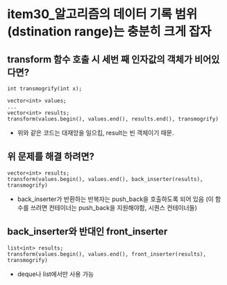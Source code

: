 # item30_알고리즘의 데이터 기록 범위(dstination range)는 충분히 크게 잡자

## transform 함수 호출 시 세번 째 인자값의 객체가 비어있다면?
```
int transmogrify(int x);

vector<int> values;
...
vector<int> results;
transform(values.begin(), values.end(), results.end(), transmogrify)
```
* 위와 같은 코드는 대재앙을 일으킴, result는 빈 객체이기 때문.

## 위 문제를 해결 하려면?
```
vector<int> results;
transform(values.begin(), values.end(), back_inserter(results), transmogrify)
```
* back_inserter가 반환하는 반복자는 push_back을 호출하도록 되어 있음
(이 함수를 쓰려면 컨테이너는 push_back을 지원해야함, 시퀀스 컨테이너들)

## back_inserter와 반대인 front_inserter
```
list<int> results;
transform(values.begin(), values.end(), front_inserter(results), transmogrify)
```
* deque나 list에서만 사용 가능